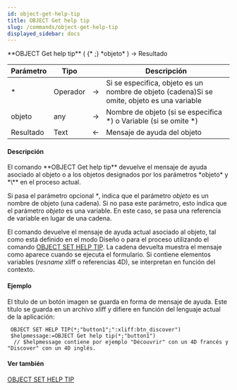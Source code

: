 ```yaml
---
id: object-get-help-tip
title: OBJECT Get help tip
slug: /commands/object-get-help-tip
displayed_sidebar: docs
---
```


<!--REF #_command_.OBJECT Get help tip.Syntax-->**OBJECT Get help tip** ( {* ;} *objeto* ) -> Resultado<!-- END REF-->
<!--REF #_command_.OBJECT Get help tip.Params-->
| Parámetro | Tipo |  | Descripción |
| --- | --- | --- | --- |
| * | Operador | &srarr; | Si se especifica, objeto es un nombre de objeto (cadena)Si se omite, objeto es una variable |
| objeto | any | &srarr; | Nombre de objeto (si se especifica *) o Variable (si se omite *) |
| Resultado | Text | &larr; | Mensaje de ayuda del objeto |

<!-- END REF-->

#### Descripción 

<!--REF #_command_.OBJECT Get help tip.Summary-->El comando **OBJECT Get help tip** devuelve el mensaje de ayuda asociado al objeto o a los objetos designados por los parámetros *objeto* y *\** en el proceso actual.<!-- END REF-->  
  
Si pasa el parámetro opcional *\**, indica que el parámetro *objeto* es un nombre de objeto (una cadena). Si no pasa este parámetro, esto indica que el parámetro *objeto* es una variable. En este caso, se pasa una referencia de variable en lugar de una cadena.  
  
El comando devuelve el mensaje de ayuda actual asociado al objeto, tal como está definido en el modo Diseño o para el proceso utilizando el comando [OBJECT SET HELP TIP](object-set-help-tip.md). La cadena devuelta muestra el mensaje como aparece cuando se ejecuta el formulario. Si contiene elementos variables (*resname* xliff o referencias 4D), se interpretan en función del contexto. 

#### Ejemplo 

El título de un botón imagen se guarda en forma de mensaje de ayuda. Este título se guarda en un archivo xliff y difiere en función del lenguaje actual de la aplicación: 

```4d
 OBJECT SET HELP TIP(*;"button1";":xliff:btn_discover")
 $helpmessage:=OBJECT Get help tip(*;"button1")
  // $helpmessage contiene por ejemplo "Découvrir" con un 4D francés y "Discover" con un 4D inglés.
```

#### Ver también 

[OBJECT SET HELP TIP](object-set-help-tip.md)  